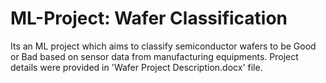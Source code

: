 # ML-Project: Wafer Classification
Its an ML project which aims to classify semiconductor wafers to be Good or Bad based on sensor data from manufacturing equipments. Project details were provided in 'Wafer Project Description.docx' file.
